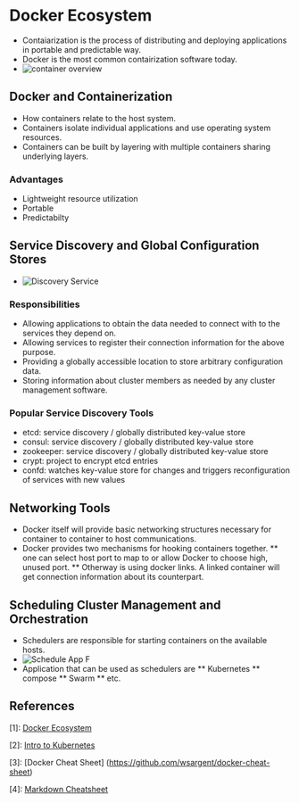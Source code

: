 # Docker Ecosystem
* Contaiarization is the process of distributing and deploying applications in portable and predictable way.
* Docker is the most common contairization software today.
* ![container overview][containerOverview]

## Docker and Containerization
* How containers relate to the host system.
* Containers isolate individual applications and use operating system resources.
* Containers can be built by layering with multiple containers sharing underlying layers.

### Advantages
* Lightweight resource utilization
* Portable
* Predictabilty

## Service Discovery and Global Configuration Stores
* ![Discovery Service](https://assets.digitalocean.com/articles/docker_ecosystem/Discover-Flow.png)
### Responsibilities
* Allowing applications to obtain the data needed to connect with to the services they depend on.
* Allowing services to register their connection information for the above purpose.
* Providing a globally accessible location to store arbitrary configuration data.
* Storing information about cluster members as needed by any cluster management software.
### Popular Service Discovery Tools
* etcd: service discovery / globally distributed key-value store
* consul: service discovery / globally distributed key-value store
* zookeeper: service discovery / globally distributed key-value store
* crypt: project to encrypt etcd entries
* confd: watches key-value store for changes and triggers reconfiguration of services with new values

## Networking Tools
* Docker itself will provide basic networking structures necessary for container to container to host communications.
* Docker provides two mechanisms for hooking containers together.
** one can select host port to map to or allow Docker to choose high, unused port.
** Otherway is using docker links. A linked container will get connection information about its counterpart.

## Scheduling Cluster Management and Orchestration
* Schedulers are responsible for starting containers on the available hosts.
* ![ Schedule App F](https://assets.digitalocean.com/articles/docker_ecosystem/Example-Schedule-App-F.png)
* Application that can be used as schedulers are 
** Kubernetes
** compose
** Swarm
** etc.

## References
[1]: [Docker Ecosystem](https://www.digitalocean.com/community/tutorials/the-docker-ecosystem-an-introduction-to-common-components)

[2]: [Intro to Kubernetes](https://www.digitalocean.com/community/tutorials/an-introduction-to-kubernetes)

[3]: [Docker Cheat Sheet] (https://github.com/wsargent/docker-cheat-sheet)

[4]: [Markdown Cheatsheet](https://github.com/adam-p/markdown-here/wiki/Markdown-Cheatsheet)

[containerOverview]: https://assets.digitalocean.com/articles/docker_ecosystem/Container-Overview.png "Logo Title Text 2"
